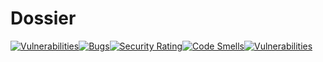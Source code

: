 # Dossier

[![Vulnerabilities](https://sonarcloud.io/api/project_badges/measure?project=chanvceux_Dossier&metric=vulnerabilities)](https://sonarcloud.io/summary/new_code?id=chanvceux_Dossier)[![Bugs](https://sonarcloud.io/api/project_badges/measure?project=chanvceux_Dossier&metric=bugs)](https://sonarcloud.io/summary/new_code?id=chanvceux_Dossier)[![Security Rating](https://sonarcloud.io/api/project_badges/measure?project=chanvceux_Dossier&metric=security_rating)](https://sonarcloud.io/summary/new_code?id=chanvceux_Dossier)[![Code Smells](https://sonarcloud.io/api/project_badges/measure?project=chanvceux_Dossier&metric=code_smells)](https://sonarcloud.io/summary/new_code?id=chanvceux_Dossier)[![Vulnerabilities](https://sonarcloud.io/api/project_badges/measure?project=chanvceux_Dossier&metric=vulnerabilities)](https://sonarcloud.io/summary/new_code?id=chanvceux_Dossier)
